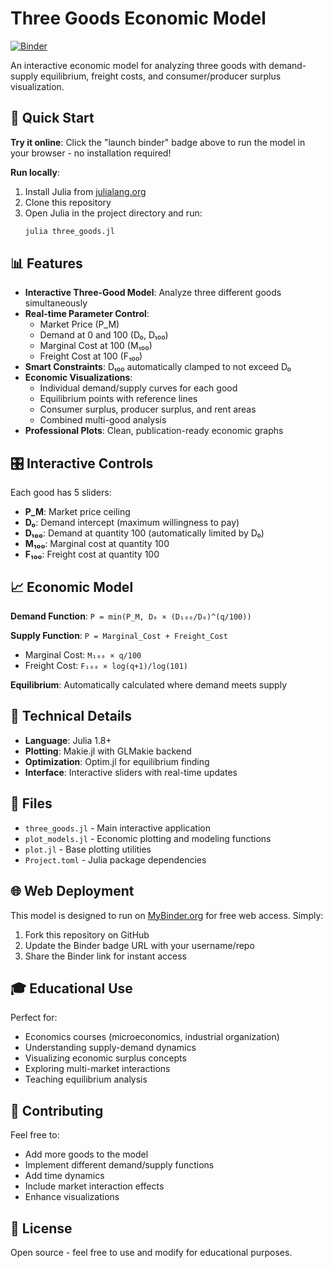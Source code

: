 # Three Goods Economic Model

[![Binder](https://mybinder.org/badge_logo.svg)](https://mybinder.org/v2/gh/robbedemey/Rent-Model/main?urlpath=lab/tree/three_goods.jl)

An interactive economic model for analyzing three goods with demand-supply equilibrium, freight costs, and consumer/producer surplus visualization.

## 🚀 Quick Start

**Try it online**: Click the "launch binder" badge above to run the model in your browser - no installation required!

**Run locally**:
1. Install Julia from [julialang.org](https://julialang.org/downloads/)
2. Clone this repository
3. Open Julia in the project directory and run:
   ```julia
   julia three_goods.jl
   ```

## 📊 Features

- **Interactive Three-Good Model**: Analyze three different goods simultaneously
- **Real-time Parameter Control**: 
  - Market Price (P_M)
  - Demand at 0 and 100 (D₀, D₁₀₀)
  - Marginal Cost at 100 (M₁₀₀)
  - Freight Cost at 100 (F₁₀₀)
- **Smart Constraints**: D₁₀₀ automatically clamped to not exceed D₀
- **Economic Visualizations**:
  - Individual demand/supply curves for each good
  - Equilibrium points with reference lines
  - Consumer surplus, producer surplus, and rent areas
  - Combined multi-good analysis
- **Professional Plots**: Clean, publication-ready economic graphs

## 🎛️ Interactive Controls

Each good has 5 sliders:
- **P_M**: Market price ceiling
- **D₀**: Demand intercept (maximum willingness to pay)
- **D₁₀₀**: Demand at quantity 100 (automatically limited by D₀)
- **M₁₀₀**: Marginal cost at quantity 100
- **F₁₀₀**: Freight cost at quantity 100

## 📈 Economic Model

**Demand Function**: `P = min(P_M, D₀ × (D₁₀₀/D₀)^(q/100))`

**Supply Function**: `P = Marginal_Cost + Freight_Cost`
- Marginal Cost: `M₁₀₀ × q/100`
- Freight Cost: `F₁₀₀ × log(q+1)/log(101)`

**Equilibrium**: Automatically calculated where demand meets supply

## 🔧 Technical Details

- **Language**: Julia 1.8+
- **Plotting**: Makie.jl with GLMakie backend
- **Optimization**: Optim.jl for equilibrium finding
- **Interface**: Interactive sliders with real-time updates

## 📁 Files

- `three_goods.jl` - Main interactive application
- `plot_models.jl` - Economic plotting and modeling functions  
- `plot.jl` - Base plotting utilities
- `Project.toml` - Julia package dependencies

## 🌐 Web Deployment

This model is designed to run on [MyBinder.org](https://mybinder.org) for free web access. Simply:

1. Fork this repository on GitHub
2. Update the Binder badge URL with your username/repo
3. Share the Binder link for instant access

## 🎓 Educational Use

Perfect for:
- Economics courses (microeconomics, industrial organization)
- Understanding supply-demand dynamics
- Visualizing economic surplus concepts
- Exploring multi-market interactions
- Teaching equilibrium analysis

## 🤝 Contributing

Feel free to:
- Add more goods to the model
- Implement different demand/supply functions
- Add time dynamics
- Include market interaction effects
- Enhance visualizations

## 📄 License

Open source - feel free to use and modify for educational purposes.